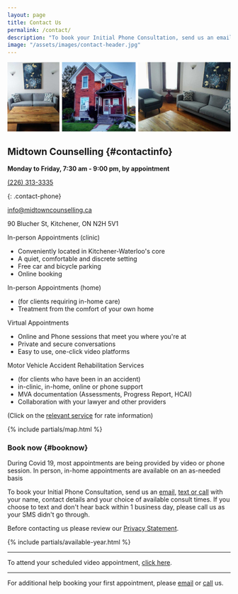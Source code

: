 ```yaml
---
layout: page
title: Contact Us
permalink: /contact/
description: "To book your Initial Phone Consultation, send us an email at info@midtowncounselling.ca or call or text 226-313-3335 with your name, contact details and your choice of available consult times."
image: "/assets/images/contact-header.jpg"
---
```

<img class="contact-header" src="/assets/images/contact-header.jpg" alt="images of the midtown counselling building">

<div class="row">
<div class="col contact-info" markdown="1">

## Midtown Counselling {#contactinfo}

**Monday to Friday, 7:30 am - 9:00 pm, by appointment**

[(226) 313-3335](tel:2263133335)

{: .contact-phone}

[info@midtowncounselling.ca](mailto:info@midtowncounselling.ca)

90 Blucher St, Kitchener, ON N2H 5V1

In-person Appointments (clinic)
- Conveniently located in Kitchener-Waterloo's core
- A quiet, comfortable and discrete setting
- Free car and bicycle parking
- Online booking

In-person Appointments (home)
- (for clients requiring in-home care)
- Treatment from the comfort of your own home

Virtual Appointments
- Online and Phone sessions that meet you where you're at
- Private and secure conversations
- Easy to use, one-click video platforms

Motor Vehicle Accident Rehabilitation Services
- (for clients who have been in an accident)
- in-clinic, in-home, online or phone support
- MVA documentation (Assessments, Progress Report, HCAI)
- Collaboration with your lawyer and other providers 

(Click on the [relevant service](/services) for rate information)

</div>
<div class="col">
    {% include partials/map.html %}
</div>
</div>

### Book now {#booknow}

<div class="alert">
During Covid 19, most appointments are being provided by video or phone session. In person, in-home appointments are available on an as-needed basis
</div>

To book your Initial Phone Consultation, send us an [email](mailto:info@midtowncounselling.ca), [text or call](tel:2263133335) with your name, contact details and your choice of available consult times. If you choose to text and don't hear back within 1 business day, please call us as your SMS didn't go through.

Before contacting us please review our [Privacy Statement](/privacy).

{% include partials/available-year.html %}

--------

To attend your scheduled video appointment, [click here](/session).

--------

For additional help booking your first appointment, please [email](mailto:support@midtowncounselling.ca) or [call](tel:2263133335) us.